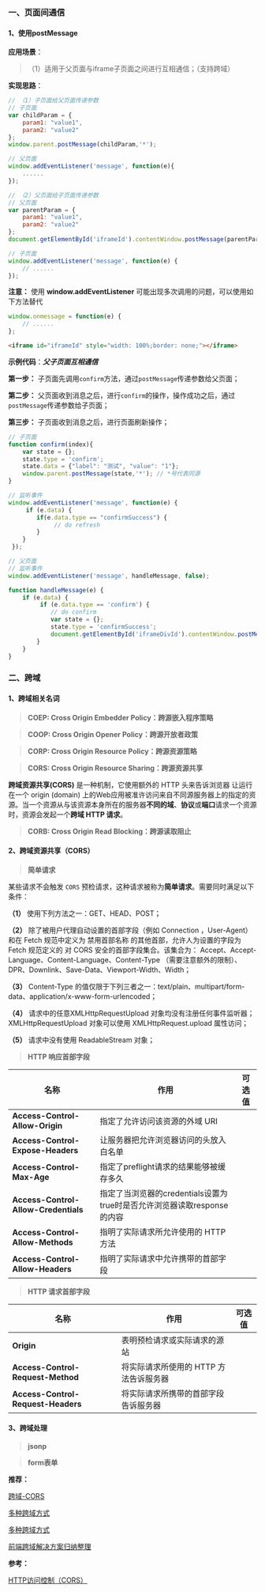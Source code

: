 ### 一、页面间通信

#### 1、使用postMessage

**应用场景**：

>（1）适用于父页面与iframe子页面之间进行互相通信；（支持跨域）

**实现思路**：
```javascript
// （1）子页面给父页面传递参数
// 子页面
var childParam = {
    param1: "value1",
    param2: "value2"
};
window.parent.postMessage(childParam,'*');

// 父页面
window.addEventListener('message', function(e){
    ......
});

// （2）父页面给子页面传递参数
// 父页面
var parentParam = {
    param1: "value1",
    param2: "value2"
};
document.getElementById('iframeId').contentWindow.postMessage(parentParam, "*");

// 子页面
window.addEventListener('message', function(e) {
    // ......
});
```

**注意：** 使用 **window.addEventListener** 可能出现多次调用的问题，可以使用如下方法替代
```javascript
window.onmessage = function(e) {
    // ......
};
```

```html
<iframe id="iframeId" style="width: 100%;border: none;"></iframe>
```

**示例代码**：***父子页面互相通信***

**第一步：** 子页面先调用`confirm`方法，通过`postMessage`传递参数给父页面；

**第二步：** 父页面收到消息之后，进行`confirm`的操作，操作成功之后，通过`postMessage`传递参数给子页面；

**第三步：** 子页面收到消息之后，进行页面刷新操作；

```javascript
// 子页面
function confirm(index){
    var state = {};
    state.type = 'confirm';
    state.data = {"label": "测试", "value": "1"};
    window.parent.postMessage(state,'*'); // *号代表同源
}

// 监听事件
window.addEventListener('message', function(e) {
     if (e.data) {
        if(e.data.type == "confirmSuccess") {
             // do refresh
        }
    }
 });

// 父页面
// 监听事件
window.addEventListener('message', handleMessage, false);

function handleMessage(e) {
    if (e.data) {
         if (e.data.type == 'confirm') {
            // do confirm
            var state = {};
            state.type = 'confirmSuccess';
            document.getElementById('iframeDivId').contentWindow.postMessage(state, "*");
        }
    }
}
```

### 二、跨域

#### 1、跨域相关名词

> **COEP: Cross Origin Embedder Policy：跨源嵌入程序策略**

> **COOP: Cross Origin Opener Policy：跨源开放者政策**

> **CORP: Cross Origin Resource Policy：跨源资源策略**

> **CORS: Cross Origin Resource Sharing：跨源资源共享**

**跨域资源共享(CORS)** 是一种机制，它使用额外的 HTTP 头来告诉浏览器  让运行在一个 origin (domain) 上的Web应用被准许访问来自不同源服务器上的指定的资源。当一个资源从与该资源本身所在的服务器**不同的域**、**协议**或**端口**请求一个资源时，资源会发起一个**跨域 HTTP 请求**。

> **CORB: Cross Origin Read Blocking：跨源读取阻止**

#### 2、跨域资源共享（CORS）

> **简单请求**

某些请求不会触发 `CORS` 预检请求，这种请求被称为**简单请求**。需要同时满足以下条件：

**（1）** 使用下列方法之一：GET、HEAD、POST；

**（2）** 除了被用户代理自动设置的首部字段（例如 Connection ，User-Agent）和在 Fetch 规范中定义为 禁用首部名称 的其他首部，允许人为设置的字段为 Fetch 规范定义的 对 CORS 安全的首部字段集合。该集合为：
Accept、Accept-Language、Content-Language、Content-Type （需要注意额外的限制）、DPR、Downlink、Save-Data、Viewport-Width、Width；

**（3）** Content-Type 的值仅限于下列三者之一：text/plain、multipart/form-data、application/x-www-form-urlencoded；

**（4）** 请求中的任意XMLHttpRequestUpload 对象均没有注册任何事件监听器；XMLHttpRequestUpload 对象可以使用 XMLHttpRequest.upload 属性访问；

**（5）** 请求中没有使用 ReadableStream 对象；

> **HTTP 响应首部字段**

|  **名称**    | **作用**     | **可选值**  |
| ------------- |-------------|-------------|
| **Access-Control-Allow-Origin** | 指定了允许访问该资源的外域 URI  |   |
| **Access-Control-Expose-Headers** | 让服务器把允许浏览器访问的头放入白名单 |  |
| **Access-Control-Max-Age** | 指定了preflight请求的结果能够被缓存多久 |  |
| **Access-Control-Allow-Credentials** | 指定了当浏览器的credentials设置为true时是否允许浏览器读取response的内容 |  |
| **Access-Control-Allow-Methods** | 指明了实际请求所允许使用的 HTTP 方法 |   |
| **Access-Control-Allow-Headers** | 指明了实际请求中允许携带的首部字段 |   |

> **HTTP 请求首部字段**

|  **名称**    | **作用**     | **可选值**  |
| ------------- |-------------|-------------|
| **Origin** | 表明预检请求或实际请求的源站 |   |
| **Access-Control-Request-Method** | 将实际请求所使用的 HTTP 方法告诉服务器 |  |
| **Access-Control-Request-Headers** | 将实际请求所携带的首部字段告诉服务器 |  |

#### 3、跨域处理

> **jsonp**

> **form表单**

**推荐：**

[跨域-CORS](https://github.com/caoyongxi/cors-demo/blob/master/%E8%B7%A8%E5%9F%9F-CORS.md)

[多种跨域方式](https://github.com/qq449245884/Blog/tree/master/%E5%A4%9A%E7%A7%8D%E8%B7%A8%E5%9F%9F%E6%96%B9%E5%BC%8F)

[多种跨域方式](https://github.com/qq449245884/Blog/tree/master/%E5%A4%9A%E7%A7%8D%E8%B7%A8%E5%9F%9F%E6%96%B9%E5%BC%8F)

[前端跨域解决方案归纳整理](https://github.com/Jacky-Summer/personal-blog/blob/master/%E6%97%A5%E5%B8%B8%E6%80%BB%E7%BB%93/%E5%89%8D%E7%AB%AF%E8%B7%A8%E5%9F%9F%E8%A7%A3%E5%86%B3%E6%96%B9%E6%A1%88%E5%BD%92%E7%BA%B3%E6%95%B4%E7%90%86.md)

**参考：**

[HTTP访问控制（CORS）](https://developer.mozilla.org/zh-CN/docs/Web/HTTP/Access_control_CORS)
